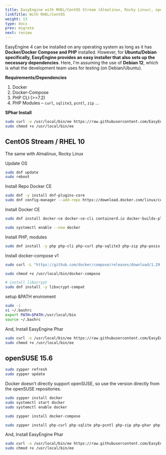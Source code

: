 ```yaml
---
title: EasyEngine with RHEL/CentOS Stream (Almalinux, Rocky Linux), openSUSE
linkTitle: With RHEL/CentOS
weight: 13
type: docs
prev: migrate
next: review
---
```


EasyEngine 4 can be installed on any operating system as long as it has **Docker/Docker Compose and PHP** installed. However, for **Ubuntu/Debian specifically, EasyEngine provides an easy installer that also sets up the necessary dependencies**. Here, I'm assuming the use of **Debian 12**, which is what the development team uses for testing (on Debian/Ubuntu).

**Requirements/Dependencies**

1. Docker
2. Docker-Compose
3. PHP CLI (>=7.2)
4. PHP Modules – `curl`, `sqlite3`, `pcntl`, `zip` …

**SPhar Install**

```bash
sudo curl -o /usr/local/bin/ee https://raw.githubusercontent.com/EasyEngine/easyengine-builds/master/phar/easyengine.phar
sudo chmod +x /usr/local/bin/ee
```

## **CentOS Stream / RHEL 10**

The same with Almalinux, Rocky Linux

Update OS
```bash
sudo dnf update
sudo reboot
```

Install Repo Docker CE
```bash
sudo dnf -y install dnf-plugins-core
sudo dnf config-manager --add-repo https://download.docker.com/linux/centos/docker-ce.repo
```

Install Docker CE
```bash
sudo dnf install docker-ce docker-ce-cli containerd.io docker-buildx-plugin docker-compose-plugin

sudo systemctl enable --now docker
```

Install PHP, modules
```bash
sudo dnf install -y php php-cli php-curl php-sqlite3 php-zip php-posix
```

Install docker-compose v1
```bash
sudo curl -L "https://github.com/docker/compose/releases/download/1.29.2/docker-compose-$(uname -s)-$(uname -m)" -o /usr/local/bin/docker-compose

sudo chmod +x /usr/local/bin/docker-compose

# install libxcrypt
sudo dnf install -y libxcrypt-compat
```

setup &PATH enviroment
```bash
sudo -i
vi ~/.bashrc
export PATH=$PATH:/usr/local/bin
source ~/.bashrc
```

And, Install EasyEngine Phar

```bash
sudo curl -o /usr/local/bin/ee https://raw.githubusercontent.com/EasyEngine/easyengine-builds/master/phar/easyengine.phar
sudo chmod +x /usr/local/bin/ee
```

## **openSUSE 15.6**

```bash
sudo zypper refresh
sudo zypper update
```

Docker doesn't directly support openSUSE, so use the version directly from the openSUSE repositories.

```bash
sudo zypper install docker
sudo systemctl start docker
sudo systemctl enable docker
```

```bash
sudo zypper install docker-compose
```

```bash
sudo zypper install php-curl php-sqlite php-pcntl php-zip php-phar php-mbstring php-iconv php-posix php-openssl
```

And, Install EasyEngine Phar

```bash
sudo curl -o /usr/local/bin/ee https://raw.githubusercontent.com/EasyEngine/easyengine-builds/master/phar/easyengine.phar
sudo chmod +x /usr/local/bin/ee
```